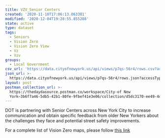 ```yaml
---
title: VZV_Senior Centers
created: '2020-11-10T17:06:13.063381'
modified: '2020-12-04T19:28:55.855288'
state: active
type: dataset
tags:
  - Seniors
  - Vision Zero
  - Vision Zero View
  - Vz
  - Vzv
groups:
  - Local Government
csv_url: 'https://data.cityofnewyork.us/api/views/p7qs-56r4/rows.csv?accessType=DOWNLOAD'
json_url: >-
  https://data.cityofnewyork.us/api/views/p7qs-56r4/rows.json?accessType=DOWNLOAD
layout: post
postman_collection_url: >-
  https://thedaydasource.postman.co/workspace/City-of New
  York~3b6f7a46-5db5-42b1-80fe-9fbef41e3e06/collection/d5dc3170-ee49-4d18-b729-0fe25965e66c
---
```

DOT is partnering with Senior Centers across New York City to increase communication and obtain specific feedback from older New Yorkers about the challenges they face and potential street safety improvements.

For a complete list of Vision Zero maps, please follow <a href="https://data.cityofnewyork.us/browse?q=vzv&sortBy=last_modified&utf8=%E2%9C%93">this link</a>
